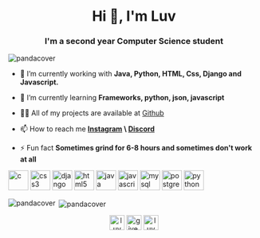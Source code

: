 <h1 align="center">Hi 👋, I'm Luv</h1>
<h3 align="center">I'm a second year Computer Science student</h3>

<p align="left"> <img src="https://komarev.com/ghpvc/?username=pandacover" alt="pandacover" /> </p>

- 🔭 I’m currently working with **Java, Python, HTML, Css, Django and Javascript.**

- 🌱 I’m currently learning **Frameworks, python, json, javascript**

- 👨‍💻 All of my projects are available at [Github](https://github.com/pandacover)

- 📫 How to reach me **[Instagram](https://www.instagram.com/give.you.a.flex) \ [Discord](https://discord.gg/3rjF858)**

- ⚡ Fun fact **Sometimes grind for 6-8 hours and sometimes don't work at all**

<p align="left"><img src="https://devicons.github.io/devicon/devicon.git/icons/c/c-original.svg" alt="c" width="40" height="40"/> <img src="https://devicons.github.io/devicon/devicon.git/icons/css3/css3-original-wordmark.svg" alt="css3" width="40" height="40"/> <img src="https://devicons.github.io/devicon/devicon.git/icons/django/django-original.svg" alt="django" width="40" height="40"/> <img src="https://devicons.github.io/devicon/devicon.git/icons/html5/html5-original-wordmark.svg" alt="html5" width="40" height="40"/> <img src="https://devicons.github.io/devicon/devicon.git/icons/java/java-original-wordmark.svg" alt="java" width="40" height="40"/> <img src="https://devicons.github.io/devicon/devicon.git/icons/javascript/javascript-original.svg" alt="javascript" width="40" height="40"/> <img src="https://devicons.github.io/devicon/devicon.git/icons/mysql/mysql-original-wordmark.svg" alt="mysql" width="40" height="40"/> <img src="https://devicons.github.io/devicon/devicon.git/icons/postgresql/postgresql-original-wordmark.svg" alt="postgresql" width="40" height="40"/> <img src="https://devicons.github.io/devicon/devicon.git/icons/python/python-original.svg" alt="python" width="40" height="40"/></p>

<p><img align="left" src="https://github-readme-stats.vercel.app/api/top-langs/?username=pandacover&layout=compact&hide=html" alt="pandacover" /></p>

<p>&nbsp;<img align="center" src="https://github-readme-stats.vercel.app/api?username=pandacover&show_icons=true" alt="pandacover" /></p>

<p align="center">
<a href="https://stackoverflow.com/users/luv" target="blank"><img align="center" src="https://cdn.jsdelivr.net/npm/simple-icons@3.0.1/icons/stackoverflow.svg" alt="luv" height="30" width="30" /></a>
<a href="https://instagram.com/give.you.a.flex" target="blank"><img align="center" src="https://cdn.jsdelivr.net/npm/simple-icons@3.0.1/icons/instagram.svg" alt="give.you.a.flex" height="30" width="30" /></a>
<a href="https://www.leetcode.com/luvmakin" target="blank"><img align="center" src="https://cdn.jsdelivr.net/npm/simple-icons@3.0.1/icons/leetcode.svg" alt="luvmakin" height="30" width="30" /></a>
</p>
